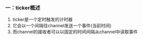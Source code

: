 ### 一：ticker概述
1. ticker是一个定时触发的计时器
2. 它会以一个间隔往channel发送一个事件(当前时间)
3. 而channel的接收者可以以固定的时间间隔从channel中读取事件